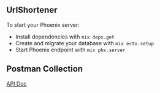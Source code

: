 ## UrlShortener

To start your Phoenix server:

  * Install dependencies with `mix deps.get`
  * Create and migrate your database with `mix ecto.setup`
  * Start Phoenix endpoint with `mix phx.server`

## Postman Collection
[API Doc](https://documenter.getpostman.com/view/10490459/TzY1iGmR)

